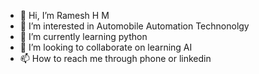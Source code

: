 - 👋 Hi, I’m Ramesh H M
- 👀 I’m interested in Automobile Automation Technonolgy
- 🌱 I’m currently learning python
- 💞️ I’m looking to collaborate on learning AI
- 📫 How to reach me through phone or linkedin

<!---
rameshhm123/rameshhm123 is a ✨ special ✨ repository because its `README.md` (this file) appears on your GitHub profile.
You can click the Preview link to take a look at your changes.
--->
